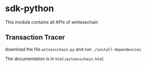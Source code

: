 # sdk-python

This module contains all APIs of wintesschain

## Transaction Tracer 

download the file `witnesschain.py` and run `./install-dependencies`

The documentation is in `html/witnesschain.html`
